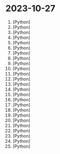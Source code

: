 # 2023-10-27

1. [](https://github.comundefined "A collective list of free APIs") [Python]
2. [](https://github.comundefined "Code repository for Zero123++: a Single Image to Consistent Multi-view Diffusion Base Model.") [Python]
3. [](https://github.comundefined "one-click face swap") [Python]
4. [](https://github.comundefined "OpenAgents: An Open Platform for Language Agents in the Wild") [Python]
5. [](https://github.comundefined "Chat everything with your code repository, ask repository level code questions, and discuss your requirements. AI Scan and learning your code repository, provide you code repository level answer🧱 🧱") [Python]
6. [](https://github.comundefined "The uncompromising Python code formatter") [Python]
7. [](https://github.comundefined "AgentTuning: Enabling Generalized Agent Abilities for LLMs") [Python]
8. [](https://github.comundefined "Linux, Jenkins, AWS, SRE, Prometheus, Docker, Python, Ansible, Git, Kubernetes, Terraform, OpenStack, SQL, NoSQL, Azure, GCP, DNS, Elastic, Network, Virtualization. DevOps Interview Questions") [Python]
9. [](https://github.comundefined "Graph Neural Network Library for PyTorch") [Python]
10. [](https://github.comundefined "SALMONN: Speech Audio Language Music Open Neural Network") [Python]
11. [](https://github.comundefined "Learn how to design large-scale systems. Prep for the system design interview. Includes Anki flashcards.") [Python]
12. [](https://github.comundefined "") [Python]
13. [](https://github.comundefined "A curated list of practical financial machine learning tools and applications.") [Python]
14. [](https://github.comundefined "リアルタイムボイスチェンジャー Realtime Voice Changer") [Python]
15. [](https://github.comundefined "VMware Aria Operations for Logs CVE-2023-34051") [Python]
16. [](https://github.comundefined "NBA sports betting using machine learning") [Python]
17. [](https://github.comundefined "Foundational Models for State-of-the-Art Speech and Text Translation") [Python]
18. [](https://github.comundefined "OpenAssistant is a chat-based assistant that understands tasks, can interact with third-party systems, and retrieve information dynamically to do so.") [Python]
19. [](https://github.comundefined "Ask Questions in natural language and get Answers backed by private sources. Connects to tools like Slack, GitHub, Confluence, etc.") [Python]
20. [](https://github.comundefined "Official Code for DragGAN (SIGGRAPH 2023)") [Python]
21. [](https://github.comundefined "[NeurIPS 2023 Oral] Visual Instruction Tuning: LLaVA (Large Language-and-Vision Assistant) built towards GPT-4V level capabilities.") [Python]
22. [](https://github.comundefined "🦉 Data Version Control | Git for Data & Models | ML Experiments Management") [Python]
23. [](https://github.comundefined "Vizro is a toolkit for creating modular data visualization applications.") [Python]
24. [](https://github.comundefined "A pre-commit hook for Ruff.") [Python]
25. [](https://github.comundefined "Revolutionizing Database Interactions with Private LLM Technology") [Python]
